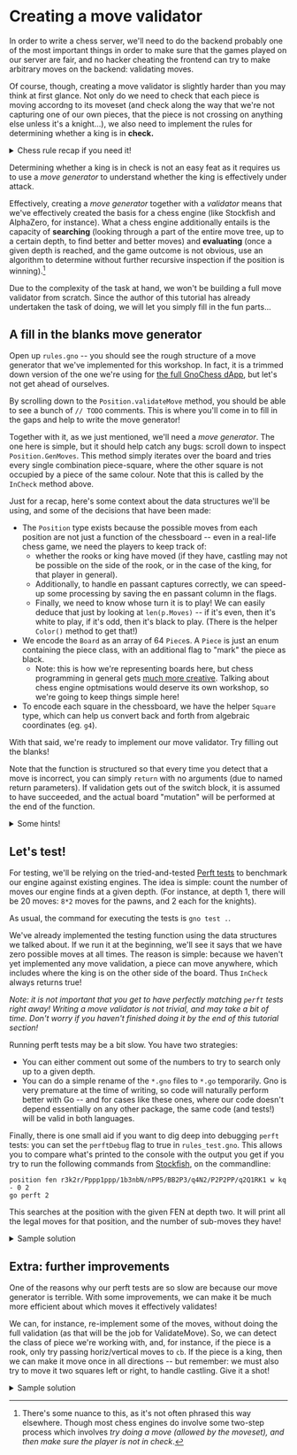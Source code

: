 # Creating a move validator

In order to write a chess server, we'll need to do the backend probably one of
the most important things in order to make sure that the games played on our
server are fair, and no hacker cheating the frontend can try to make arbitrary
moves on the backend: validating moves.

Of course, though, creating a move validator is slightly harder than you may
think at first glance. Not only do we need to check that each piece is moving
accordng to its moveset (and check along the way that we're not capturing one of
our own pieces, that the piece is not crossing on anything else unless it's a
knight...), we also need to implement the rules for determining whether a king
is in **check.**

<details>
<summary>Chess rule recap if you need it!</summary>

There are 6 "classes" of pieces in chess, which move in the following ways:

* The **pawn** moves **1 square** in the direction of the opponent's side of the
  board.
  * The pawn is unable to capture in the same direction it moves, unlike all
	other pieces: instead, it can only capture moving 1 square diagonally, in
	the direction of the opponent's side.
  * When the pawn is in its starting position, ie. the 2nd rank (aka row)
    for white and the 7th rank for black, it has the possibility to move
	**2 squares forward.**
  * When the pawn reaches the very edge of the board on the opponent's side, it
	must **promote**, which is to say the pawn must be exchanged for a rook,
	bishop, knight or queen. (In most circumstances, players pick the queen.)
  * When an opponent pawn of an adjacent file (aka column) moves
  	**2 squares forward from its starting position,** a pawn on the 5th rank
	(aka row) is capable of capturing it as if it had only moved 1 square
	forward. <!-- TODO: Add small gif to explain. --> \
	This is **only possible on the move following the opponent moving a piece
	2 squares forward.**
* The rook moves vertically and horizontally in any direction, by any possible
  amount of squares.
* The bishop moves diagonally in any direction, by any possible amount of
  squares.
* The knight moves in "L-shape" moves. This means 1 square in one direction, and
  2 squares in a perpendicular direction, and vice versa. <!-- TODO: small gif -->
* The queen is a rook and bishop combined -- in other words, it moves
  horizontally, vertically and diagonally in any direction by any number of
  squares.
* The king moves 1 square in all directions (including diagonals).
  * The king can also **castle.** Castling is done by moving a king and a rook
	at the same time. The king and the rook (of the same colour) must be in
	their starting position, and not have moved since the beginning of the game.
	Provided that the squares between the two pieces are empty, AND that the
	king is not in check nor any of the squares it crosses are in check, the king
	may move 2 squares in the direction of the rook, and consequently the rook
	must be placed adjacent to the king on the other side. <!-- TODO: small gif -->

Additionally, there are some very important general rules:

* No piece can capture a piece of the same color.
* Except for the knight, no piece may "cross" other pieces when moving.

Finally, a player's king is considered in **check** when another piece threatens to
capture it on the following move. If a player's king is in check, the player
is **forced** to move it out of checked (either by moving it, or capturing the
opponent's threat, or "blocking" the line of attack -- whichever's possible).
If the king is in check and cannot be moved out of check, the game is concluded
in **checkmate**.

</details>

Determining whether a king is in check is not an easy feat as it requires us to
use a _move generator_ to understand whether the king is effectively under
attack.

Effectively, creating a _move generator_ together with a _validator_ means that
we've effectively created the basis for a chess engine (like Stockfish and
AlphaZero, for instance). What a chess engine additionally entails is the
capacity of **searching** (looking through a part of the entire move tree, up to
a certain depth, to find better and better moves) and **evaluating** (once a
given depth is reached, and the game outcome is not obvious, use an algorithm to
determine without further recursive inspection if the position is winning).[^1]

[^1]: There's some nuance to this, as it's not often phrased this way elsewhere.
  Though most chess engines do involve some two-step process which involves _try
  doing a move (allowed by the moveset), and then make sure the player is not in
  check_.

Due to the complexity of the task at hand, we won't be building a full move
validator from scratch. Since the author of this tutorial has already undertaken
the task of doing, we will let you simply fill in the fun parts...

## A fill in the blanks move generator

Open up `rules.gno` -- you should see the rough structure of a move generator
that we've implemented for this workshop. In fact, it is a trimmed down version
of the one we're using for [the full GnoChess dApp](../../r/chess/rules.gno), but
let's not get ahead of ourselves.

By scrolling down to the `Position.validateMove` method, you should be able to
see a bunch of `// TODO` comments. This is where you'll come in to fill in the
gaps and help to write the move generator!

Together with it, as we just mentioned, we'll need a _move generator_. The one
here is simple, but it should help catch any bugs: scroll down to inspect
`Position.GenMoves`. This method simply iterates over the board and tries every
single combination piece-square, where the other square is not occupied by a
piece of the same colour. Note that this is called by the `InCheck` method above.

Just for a recap, here's some context about the data structures we'll be using,
and some of the decisions that have been made:

- The `Position` type exists because the possible moves from each position are
  not just a function of the chessboard -- even in a real-life chess game, we
  need the players to keep track of:
  - whether the rooks or king have moved (if they have, castling may not be
    possible on the side of the rook, or in the case of the king, for that player in general).
  - Additionally, to handle en passant captures correctly, we can speed-up some
    processing by saving the en passant column in the flags.
  - Finally, we need to know whose turn it is to play! We can easily deduce that
    just by looking at `len(p.Moves)` -- if it's even, then it's white to play,
	if it's odd, then it's black to play. (There is the helper `Color()` method
	to get that!)
- We encode the `Board` as an array of 64 `Piece`s. A `Piece` is just an enum
  containing the piece class, with an additional flag to "mark" the piece as
  black.
  - Note: this is how we're representing boards here, but chess programming in
	general gets [much more creative](https://www.chessprogramming.org/Bitboards).
	Talking about chess engine optmisations would deserve its own workshop, so
	we're going to keep things simple here!
- To encode each square in the chessboard, we have the helper `Square` type,
  which can help us convert back and forth from algebraic coordinates (eg. `g4`).

With that said, we're ready to implement our move validator. Try filling out the
blanks!

Note that the function is structured so that every time you detect that a move
is incorrect, you can simply `return` with no arguments (due to named return
parameters). If validation gets out of the switch block, it is assumed to have
succeeded, and the actual board "mutation" will be performed at the end of the
function.

<details>
<summary>Some hints!</summary>

- Note we have `dr` and `dc` as variables declared, just a few lines above the
  switch. These are your best friends: they stand for `delta rows` and
  `delta columns`; in other words, they express precisely the "movement" we wish
  to verify!
- There's also two mathematical primitives that can come useful for
  verification, `abs` and `sign`. An example where these may be useful is in the
  bishop move: you can simply check diagonal moves by checking
  `abs(dr) == abs(dc)`! (Note: we don't need if either of them is zero, as we
  already make sure that some movement has actually occurred at the top of
  `validateMove` -- so one of them has to be `!= 0`)
- The `Delta` type may also be useful to you. It doesn't do much, but it has
  some useful linear algebra-inspired helper functions, that can help you check
  for various movements easily. For instance, you can repeatedly use `Delta.Rot()`
  on the vectors `Delta{2, 1}` and `Delta{1, 2}` to check for knight moves...

</details>

## Let's test!

For testing, we'll be relying on the tried-and-tested
[Perft tests](https://www.chessprogramming.org/Perft_Results) to benchmark our
engine against existing engines. The idea is simple: count the number of moves
our engine finds at a given depth. (For instance, at depth 1, there will be 20
moves: `8*2` moves for the pawns, and 2 each for the knights).

As usual, the command for executing the tests is `gno test .`.

We've already implemented the testing function using the data structures we
talked about. If we run it at the beginning, we'll see it says that we have zero
possible moves at all times. The reason is simple: because we haven't yet
implemented any move validation, a piece can move anywhere, which includes where
the king is on the other side of the board. Thus `InCheck` always returns true!

_Note: it is not important that you get to have perfectly matching `perft` tests
right away! Writing a move validator is not trivial, and may take a bit of time.
Don't worry if you haven't finished doing it by the end of this tutorial
section!_

Running perft tests may be a bit slow. You have two strategies:

* You can either comment out some of the numbers to try to search only up to a
  given depth.
* You can do a simple rename of the `*.gno` files to `*.go` temporarily. Gno is
  very premature at the time of writing, so code will naturally perform better
  with Go -- and for cases like these ones, where our code doesn't depend
  essentially on any other package, the same code (and tests!) will be valid in
  both languages.

Finally, there is one small aid if you want to dig deep into debugging `perft`
tests: you can set the `perftDebug` flag to true in `rules_test.gno`. This
allows you to compare what's printed to the console with the output you get if
you try to run the following commands from [Stockfish](https://stockfishchess.org/),
on the commandline:

```
position fen r3k2r/Pppp1ppp/1b3nbN/nPP5/BB2P3/q4N2/P2P2PP/q2Q1RK1 w kq - 0 2
go perft 2
```

This searches at the position with the given FEN at depth two. It will print all
the legal moves for that position, and the number of sub-moves they have!

<details>
<summary>Sample solution</summary>

```go
// validateMove allows for m to be a "king-capture" move, which is illegal in
// chess, but it is useful for InCheck.
func (oldp Position) validateMove(m Move) (_ Position, ok bool) {
	p := oldp.clone()

	piece := p.B[m.From]

	// piece moved must be of player's color
	color := p.Color()
	if piece == PieceEmpty || piece.Color() != color ||
		// additionally, check piece has actually moved
		m.From == m.To {
		return
	}
	// destination must not be occupied by piece of same color
	if to := p.B[m.To]; to != PieceEmpty && to.Color() == color {
		return
	}

	// one of the two necessarily != 0 (consequence of m.From != m.To).
	delta := m.From.Sub(m.To)
	dr, dc := delta[0], delta[1]

	// Keep old castling rights; remove en passant info.
	newFlags := p.Flags &^ (MaskEnPassant | EnPassant)
	// Marked as true for succesful promotions.
	var promoted bool

	isDiag := func() bool {
		// move diagonally (|dr| == |dc|)
		if abs(dr) != abs(dc) {
			return false
		}
		signr, signc := sign(dr), sign(dc)
		// squares crossed must be empty
		for i := int8(1); i < abs(dr); i++ {
			if p.B[m.From.Move(i*signr, i*signc)] != PieceEmpty {
				return false
			}
		}
		return true
	}
	isHorizVert := func() bool {
		// only one of dr, dc must be 0 (horiz/vert movement)
		if dr != 0 && dc != 0 {
			return false
		}
		// squares crossed must be empty
		for i := int8(1); i < abs(dr); i++ {
			if p.B[m.From.Move(i*sign(dr), 0)] != PieceEmpty {
				return false
			}
		}
		for i := int8(1); i < abs(dc); i++ {
			if p.B[m.From.Move(0, i*sign(dc))] != PieceEmpty {
				return false
			}
		}
		return true
	}

	switch piece.StripColor() {
	case PieceRook:
		if !isHorizVert() {
			return
		}
		// if rook has moved from a starting position, this disables castling
		// on the side of the rook. flag accordingly in the move.
		var fg Square
		if color == Black {
			fg = 7 << 3
		}
		switch m.From {
		case fg: // a-col rook (either side)
			if color == White {
				newFlags |= NoCastleWQ
			} else {
				newFlags |= NoCastleBQ
			}
		case fg | 7: // h-col rook (either side)
			if color == White {
				newFlags |= NoCastleWK
			} else {
				newFlags |= NoCastleBK
			}
		}

	case PieceKnight:
		// move L-shaped
		// rationale: if you only have positive integers, the only way you can
		// obtain x * y == 2 is if x,y are either 1,2 or 2,1.
		if abs(dc*dr) != 2 {
			return
		}

	case PieceBishop:
		if !isDiag() {
			return
		}

	case PieceQueen:
		if !isHorizVert() && !isDiag() {
			return
		}

	case PieceKing:
		// castling
		if abs(dc) == 2 && dr == 0 {
			// determine if castle is a valid form of castling for the given color
			ctype := m.isCastle(color)
			if ctype == 0 {
				return
			}

			if false ||
				// check that there are no previous moves which disable castling
				p.castlingDisabled(color, ctype) ||
				// check that we have the exact board set ups we need
				// + make sure that the original and crossed squares are not in check
				!p.checkCastlingSetup(ctype) {
				return
			}

			// perform rook move here
			p.B = p.B.castleRookMove(color, ctype)
			// add NoCastle flags to prevent any further castling
			if color == White {
				newFlags |= NoCastleWQ | NoCastleWK
			} else {
				newFlags |= NoCastleBQ | NoCastleBK
			}
			break
		}
		// move 1sq in all directions
		if dc < -1 || dc > 1 || dr < -1 || dr > 1 {
			return
		}
		// king has moved: disable castling.
		if color == White {
			newFlags |= NoCastleWQ | NoCastleWK
		} else {
			newFlags |= NoCastleBQ | NoCastleBK
		}

	case PiecePawn:
		// determine direction depending on color
		dir := int8(1)
		if color == Black {
			dir = -1
		}

		switch {
		case dc == 0 && dr == dir: // 1sq up
			// destination must be empty (no captures allowed)
			if p.B[m.To] != PieceEmpty {
				return
			}
		case dc == 0 && dr == dir*2: // 2sq up (only from starting row)
			wantRow := Square(1)
			if color == Black {
				wantRow = 6
			}
			// check starting row, and that two squares are empty
			if (m.From>>3) != wantRow ||
				p.B[m.From.Move(int8(dir), 0)] != PieceEmpty ||
				p.B[m.To] != PieceEmpty {
				return
			}
			_, col := m.To.Split()
			newFlags |= EnPassant | PositionFlags(col)
		case abs(dc) == 1 && dr == dir: // capture on diag
			// must be a capture
			if p.B[m.To] == PieceEmpty {
				if sq := p.checkEnPassant(color, m.To); sq != SquareInvalid {
					// remove other pawn
					p.B[sq] = PieceEmpty
					break
				}
				return
			}
			// p.B[m.To] is necessarily an opponent piece; we check & return
			// p.B[m.To].Color == color at the beginning of the fn.
		default: // not a recognized move
			return
		}

		row := m.To >> 3
		if (color == White && row == 7) ||
			(color == Black && row == 0) {
			switch m.Promotion {
			case 0:
				// m.To is a king? then this is a pseudo-move check.
				// assume queen in that case.
				if p.B[m.To].StripColor() != PieceKing {
					// no promotion given, invalid
					return
				}
				m.Promotion = PieceQueen
			case PieceQueen, PieceBishop, PieceKnight, PieceRook:
			default:
				return
			}
			promoted = true
			p.B[m.From] = m.Promotion | color.Piece()
		}
	}

	// reject moves with promotion if there's nothing to promote
	if m.Promotion != 0 && !promoted {
		return
	}

	if p.B[m.To].StripColor() == PieceKing {
		// King captures don't check for our own king in check;
		// these are only "theoretical" moves.
		return Position{}, true
	}

	// perform board mutation
	p.B[m.From], p.B[m.To] = PieceEmpty, p.B[m.From]
	p.Flags = newFlags
	p.Moves = append([]Move{}, p.Moves...)
	p.Moves = append(p.Moves, m)

	// is our king in check, as a result of the current move?
	if p.B.InCheck(color) {
		return
	}
	return p, true
}
```

```console
$ gno test -verbose .
=== RUN   TestPerft
=== RUN   TestPerft/n0
=== RUN   TestPerft/n1
=== RUN   TestPerft/n2
=== RUN   TestPerft/n3
=== RUN   TestPerft/n4
=== RUN   TestPerft/n5
=== RUN   TestPerft/n6
--- PASS: TestPerft (410.31s)
output: counts: [20 400 8902]

counts: [48 2039 97862]

counts: [14 191 2812 43238]

counts: [6 264 9467]

counts: [6 264 9467]

counts: [44 1486 62379]

counts: [46 2079]
ok      ./.     411.37s
```

</details>


## Extra: further improvements

One of the reasons why our perft tests are so slow are because our move
generator is terrible. With some improvements, we can make it be much more
efficient about which moves it effectively validates!

We can, for instance, re-implement some of the moves, without doing the full
validation (as that will be the job for ValidateMove). So, we can detect the
class of piece we're working with, and, for instance, if the piece is a rook,
only try passing horiz/vertical moves to `cb`. If the piece is a king, then we
can make it move once in all directions -- but remember: we must also try to
move it two squares left or right, to handle castling. Give it a shot!

<details>
<summary>Sample solution</summary>

The following is the implementation for the "official" realm:

```go
// GenMoves implements a rudimentary move generator.
// This is not used beyond aiding in determing stalemate and doing perft tests.
// Each generated move is passed to cb.
// If cb returns an error, it is returned without processing further moves.
func (p Position) GenMoves(cb func(Position, Move) error) error {
	color := p.Color()
	for sq, piece := range p.B {
		if piece == PieceEmpty || piece.Color() != color {
			continue
		}

		from := Square(sq)

		pstrip := piece.StripColor()
		// If the piece is a pawn, and they are on the second last row, we know
		// that whatever move they do (advance, or take diagonally) they're going
		// to promote.
		prom := pstrip == PiecePawn &&
			((color == White && from>>3 == 6) ||
				(color == Black && from>>3 == 1))

		// delta generator needs to know if p is black
		if pstrip == PiecePawn && color == Black {
			pstrip |= Black.Piece()
		}

		var err error
		deltaGenerator(pstrip, func(delta Delta) byte {
			// create move; if the resulting square is oob, continue
			m := Move{
				From: from,
				To:   from.Apply(delta),
			}
			if m.To == SquareInvalid ||
				(p.B[m.To] != PieceEmpty && p.B[m.To].Color() == color) {
				return deltaGenStopLinear
			}

			// handle promotion case
			if prom {
				m.Promotion = PieceQueen
			}

			// if it's a valid move, call cb on it
			newp, ok := p.ValidateMove(m)
			if !ok {
				return deltaGenOK
			}
			if err = cb(newp, m); err != nil {
				return deltaGenStop
			}

			// if we've promoted, handle the cases where we've promoted to a non-queen.
			if !prom {
				return deltaGenOK
			}

			for _, promPiece := range [...]Piece{PieceRook, PieceKnight, PieceBishop} {
				newp.B[m.To] = promPiece | color.Piece()
				m.Promotion = promPiece
				if err = cb(newp, m); err != nil {
					return deltaGenStop
				}
			}
			return deltaGenOK
		})
		if err != nil {
			return err
		}
	}
	return nil
}

const (
	// carry on normally
	deltaGenOK = iota
	// if the generator is doing a linear attack (ie. rook, bishop, queen),
	// then stop that (there is a piece of same colour in the way.)
	deltaGenStopLinear
	// abort generation asap.
	deltaGenStop
)

/*func init() {
	for i := PiecePawn; i <= PieceKing; i++ {
		println("generator ", i.String())
		deltaGenerator(i, func(d Delta) byte {
			println("  ", d[0], d[1])
			return deltaGenOK
		})
	}
}*/

// deltaGenerator generates the possible ways in which p can move.
// the callback may return one of the three deltaGen* values.
func deltaGenerator(p Piece, cb func(d Delta) byte) {
	doLinear := func(d Delta) bool {
		for i := int8(1); i <= 7; i++ {
			switch cb(d.Mul(i)) {
			case deltaGenStopLinear:
				return false
			case deltaGenStop:
				return true
			}
		}
		return false
	}
	rotate := func(d Delta, lin bool) bool {
		for i := 0; i < 4; i++ {
			if lin {
				if doLinear(d) {
					return true
				}
			} else {
				if cb(d) == deltaGenStop {
					return true
				}
			}

			d = d.Rot()
		}
		return false
	}

	// In the following, we use logical OR's to do conditional evaluation
	// (if the first item returns true, the second won't be evaluated)
	switch p {
	case PiecePawn, PiecePawn | PieceBlack:
		dir := int8(1)
		if p.Color() == Black {
			dir = -1
		}
		// try moving 1sq forward; if we get StopLinear, don't try to do 2sq.
		fw := cb(Delta{dir, 0})
		if fw == deltaGenStop {
			return
		}
		if fw != deltaGenStopLinear {
			if cb(Delta{dir * 2, 0}) == deltaGenStop {
				return
			}
		}

		_ = cb(Delta{dir, 1}) == deltaGenStop ||
			cb(Delta{dir, -1}) == deltaGenStop

	case PieceRook:
		rotate(Delta{0, 1}, true)
	case PieceBishop:
		rotate(Delta{1, 1}, true)
	case PieceKnight:
		_ = rotate(Delta{1, 2}, false) ||
			rotate(Delta{2, 1}, false)
	case PieceQueen:
		_ = rotate(Delta{0, 1}, true) ||
			rotate(Delta{1, 1}, true)
	case PieceKing:
		_ = rotate(Delta{0, 1}, false) ||
			rotate(Delta{1, 1}, false) ||
			cb(Delta{0, 2}) == deltaGenStop ||
			cb(Delta{0, -2}) == deltaGenStop
	}
}
```

</details>
